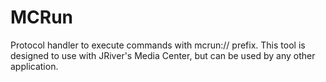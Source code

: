 # MCRun
Protocol handler to execute commands with mcrun:// prefix.
This tool is designed to use with JRiver's Media Center, but can be used by any other application.
